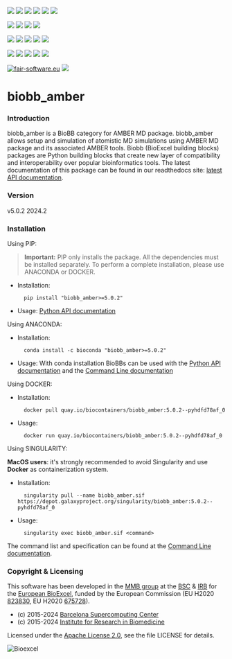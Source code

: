 [![](https://img.shields.io/github/v/tag/bioexcel/biobb_amber?label=Version)](https://GitHub.com/bioexcel/biobb_amber/tags/)
[![](https://img.shields.io/pypi/v/biobb-amber.svg?label=Pypi)](https://pypi.python.org/pypi/biobb-amber/)
[![](https://img.shields.io/conda/vn/bioconda/biobb_amber?label=Conda)](https://anaconda.org/bioconda/biobb_amber)
[![](https://img.shields.io/conda/dn/bioconda/biobb_amber?label=Conda%20Downloads)](https://anaconda.org/bioconda/biobb_amber)
[![](https://img.shields.io/badge/Docker-Quay.io-blue)](https://quay.io/repository/biocontainers/biobb_amber?tab=tags)
[![](https://img.shields.io/badge/Singularity-GalaxyProject-blue)](https://depot.galaxyproject.org/singularity/biobb_amber:5.0.2--pyhdfd78af_0)

[![](https://img.shields.io/badge/OS-Unix%20%7C%20MacOS-blue)](https://github.com/bioexcel/biobb_amber)
[![](https://img.shields.io/pypi/pyversions/biobb-amber.svg?label=Python%20Versions)](https://pypi.org/project/biobb-amber/)
[![](https://img.shields.io/badge/License-Apache%202.0-blue.svg)](https://opensource.org/licenses/Apache-2.0)
[![](https://img.shields.io/badge/Open%20Source%3f-Yes!-blue)](https://github.com/bioexcel/biobb_amber)

[![](https://readthedocs.org/projects/biobb-amber/badge/?version=latest&label=Docs)](https://biobb-amber.readthedocs.io/en/latest/?badge=latest)
[![](https://img.shields.io/website?down_message=Offline&label=Biobb%20Website&up_message=Online&url=https%3A%2F%2Fmmb.irbbarcelona.org%2Fbiobb%2F)](https://mmb.irbbarcelona.org/biobb/)
[![](https://img.shields.io/badge/Youtube-tutorials-blue?logo=youtube&logoColor=red)](https://www.youtube.com/@BioExcelCoE/search?query=biobb)
[![](https://zenodo.org/badge/DOI/10.1038/s41597-019-0177-4.svg)](https://doi.org/10.1038/s41597-019-0177-4)
[![](https://img.shields.io/endpoint?color=brightgreen&url=https%3A%2F%2Fapi.juleskreuer.eu%2Fcitation-badge.php%3Fshield%26doi%3D10.1038%2Fs41597-019-0177-4)](https://www.nature.com/articles/s41597-019-0177-4#citeas)

[![](https://docs.bioexcel.eu/biobb_amber/junit/testsbadge.svg)](https://docs.bioexcel.eu/biobb_amber/junit/report.html)
[![](https://docs.bioexcel.eu/biobb_amber/coverage/coveragebadge.svg)](https://docs.bioexcel.eu/biobb_amber/coverage/)
[![](https://docs.bioexcel.eu/biobb_amber/flake8/flake8badge.svg)](https://docs.bioexcel.eu/biobb_amber/flake8/)
[![](https://img.shields.io/github/last-commit/bioexcel/biobb_amber?label=Last%20Commit)](https://github.com/bioexcel/biobb_amber/commits/master)
[![](https://img.shields.io/github/issues/bioexcel/biobb_amber.svg?color=brightgreen&label=Issues)](https://GitHub.com/bioexcel/biobb_amber/issues/)

[![fair-software.eu](https://img.shields.io/badge/fair--software.eu-%E2%97%8F%20%20%E2%97%8F%20%20%E2%97%8F%20%20%E2%97%8F%20%20%E2%97%8F-green)](https://fair-software.eu)
[![](https://www.bestpractices.dev/projects/8847/badge)](https://www.bestpractices.dev/projects/8847)

[](https://bestpractices.coreinfrastructure.org/projects/8847/badge)

[//]: # (The previous line invisible link is for compatibility with the howfairis script https://github.com/fair-software/howfairis-github-action/tree/main wich uses the old bestpractices URL)

# biobb_amber

### Introduction
biobb_amber is a BioBB category for AMBER MD package.
biobb_amber allows setup and simulation of atomistic MD simulations using AMBER MD package and its associated AMBER tools.
Biobb (BioExcel building blocks) packages are Python building blocks that
create new layer of compatibility and interoperability over popular
bioinformatics tools.
The latest documentation of this package can be found in our readthedocs site:
[latest API documentation](http://biobb-amber.readthedocs.io/en/latest/).

### Version
v5.0.2 2024.2

### Installation
Using PIP:

> **Important:** PIP only installs the package. All the dependencies must be installed separately. To perform a complete installation, please use ANACONDA or DOCKER.

* Installation:


        pip install "biobb_amber>=5.0.2"


* Usage: [Python API documentation](https://biobb-amber.readthedocs.io/en/latest/modules.html)

Using ANACONDA:

* Installation:


        conda install -c bioconda "biobb_amber>=5.0.2"


* Usage: With conda installation BioBBs can be used with the [Python API documentation](https://biobb-amber.readthedocs.io/en/latest/modules.html) and the [Command Line documentation](https://biobb-amber.readthedocs.io/en/latest/command_line.html)

Using DOCKER:

* Installation:


        docker pull quay.io/biocontainers/biobb_amber:5.0.2--pyhdfd78af_0


* Usage:


        docker run quay.io/biocontainers/biobb_amber:5.0.2--pyhdfd78af_0


Using SINGULARITY:

**MacOS users**: it's strongly recommended to avoid Singularity and use **Docker** as containerization system.

* Installation:


        singularity pull --name biobb_amber.sif https://depot.galaxyproject.org/singularity/biobb_amber:5.0.2--pyhdfd78af_0


* Usage:


        singularity exec biobb_amber.sif <command>


The command list and specification can be found at the [Command Line documentation](https://biobb-amber.readthedocs.io/en/latest/command_line.html).

### Copyright & Licensing
This software has been developed in the [MMB group](http://mmb.irbbarcelona.org) at the [BSC](http://www.bsc.es/) & [IRB](https://www.irbbarcelona.org/) for the [European BioExcel](http://bioexcel.eu/), funded by the European Commission (EU H2020 [823830](http://cordis.europa.eu/projects/823830), EU H2020 [675728](http://cordis.europa.eu/projects/675728)).

* (c) 2015-2024 [Barcelona Supercomputing Center](https://www.bsc.es/)
* (c) 2015-2024 [Institute for Research in Biomedicine](https://www.irbbarcelona.org/)

Licensed under the
[Apache License 2.0](https://www.apache.org/licenses/LICENSE-2.0), see the file LICENSE for details.

![](https://bioexcel.eu/wp-content/uploads/2019/04/Bioexcell_logo_1080px_transp.png "Bioexcel")
